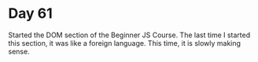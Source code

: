 # Day 61

Started the DOM section of the Beginner JS Course. The last time I started this section, it was like a foreign language. This time, it is slowly making sense.
